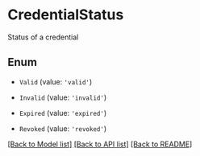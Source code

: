 # CredentialStatus

Status of a credential

## Enum

* `Valid` (value: `'valid'`)

* `Invalid` (value: `'invalid'`)

* `Expired` (value: `'expired'`)

* `Revoked` (value: `'revoked'`)

[[Back to Model list]](../README.md#documentation-for-models) [[Back to API list]](../README.md#documentation-for-api-endpoints) [[Back to README]](../README.md)
